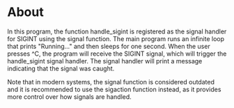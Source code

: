 # About
In this program, the function handle_sigint is registered as the signal handler for SIGINT using the signal function. The main program runs an infinite loop that prints "Running..." and then sleeps for one second. When the user presses ^C, the program will receive the SIGINT signal, which will trigger the handle_sigint signal handler. The signal handler will print a message indicating that the signal was caught.

Note that in modern systems, the signal function is considered outdated and it is recommended to use the sigaction function instead, as it provides more control over how signals are handled.
